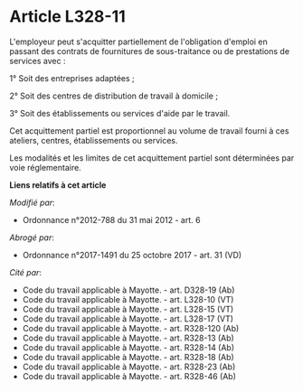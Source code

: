 # Article L328-11

L'employeur peut s'acquitter partiellement de l'obligation d'emploi en passant des contrats de fournitures de sous-traitance
ou de prestations de services avec :

1° Soit des entreprises adaptées ;

2° Soit des centres de distribution de travail à domicile ;

3° Soit des établissements ou services d'aide par le travail.

Cet acquittement partiel est proportionnel au volume de travail fourni à ces ateliers, centres, établissements ou services.

Les modalités et les limites de cet acquittement partiel sont déterminées par voie réglementaire.

**Liens relatifs à cet article**

_Modifié par_:

  - Ordonnance n°2012-788 du 31 mai 2012 - art. 6

_Abrogé par_:

  - Ordonnance n°2017-1491 du 25 octobre 2017 - art. 31 (VD)

_Cité par_:

  - Code du travail applicable à Mayotte. - art. D328-19 (Ab)
  - Code du travail applicable à Mayotte. - art. L328-10 (VT)
  - Code du travail applicable à Mayotte. - art. L328-15 (VT)
  - Code du travail applicable à Mayotte. - art. L328-17 (VT)
  - Code du travail applicable à Mayotte. - art. R328-120 (Ab)
  - Code du travail applicable à Mayotte. - art. R328-13 (Ab)
  - Code du travail applicable à Mayotte. - art. R328-14 (Ab)
  - Code du travail applicable à Mayotte. - art. R328-18 (Ab)
  - Code du travail applicable à Mayotte. - art. R328-23 (Ab)
  - Code du travail applicable à Mayotte. - art. R328-46 (Ab)
